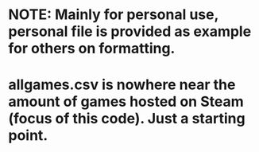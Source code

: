 # NOTE: Mainly for personal use, personal file is provided as example for others on formatting.
# allgames.csv is nowhere near the amount of games hosted on Steam (focus of this code). Just a starting point.
